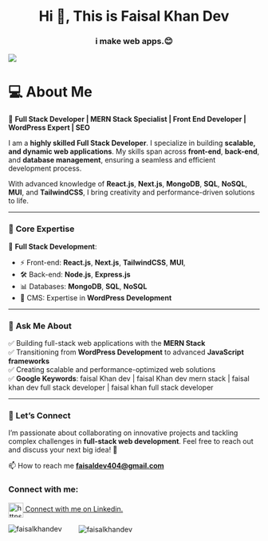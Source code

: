 <h1 align="center">Hi 👋, This is Faisal Khan Dev </h1>
<h3 align="center">i make web apps.😊</h3> 

![](https://komarev.com/ghpvc/?username=faisalkhandev&color=green&abbreviated=true)

# 💻 **About Me**

🚀 **Full Stack Developer | MERN Stack Specialist | Front End Developer | WordPress Expert | SEO**

I am a **highly skilled Full Stack Developer**. I specialize in building **scalable, and dynamic web applications**. My skills span across **front-end**, **back-end**, and **database management**, ensuring a seamless and efficient development process.

With advanced knowledge of **React.js**, **Next.js**, **MongoDB**, **SQL**, **NoSQL**, **MUI**, and **TailwindCSS**, I bring creativity and performance-driven solutions to life.

---

### 🔧 **Core Expertise**
🌟 **Full Stack Development**:  
- ⚡ Front-end: **React.js**, **Next.js**, **TailwindCSS**, **MUI**,
- 🛠️ Back-end: **Node.js**, **Express.js**  
- 📊 Databases: **MongoDB**, **SQL**, **NoSQL**
- 🌟 CMS: Expertise in **WordPress Development**

---

### 💬 **Ask Me About**
✅ Building full-stack web applications with the **MERN Stack**  
✅ Transitioning from **WordPress Development** to advanced **JavaScript frameworks**  
✅ Creating scalable and performance-optimized web solutions  
✅ **Google Keywords**: faisal Khan dev | faisal Khan dev mern stack | faisal khan dev full stack developer | faisal khan full stack developer

---

### 🎯 **Let’s Connect**
I’m passionate about collaborating on innovative projects and tackling complex challenges in **full-stack web development**. Feel free to reach out and discuss your next big idea! 🌟


📫 How to reach me **faisaldev404@gmail.com**

<h3 align="left">Connect with me:</h3>
<p align="left">
<a href="https://www.linkedin.com/in/faisalkhandev/" target="blank"><img align="center" src="https://raw.githubusercontent.com/rahuldkjain/github-profile-readme-generator/master/src/images/icons/Social/linked-in-alt.svg" alt="https://www.linkedin.com/in/faisalkhandev/" height="30" width="30"  />   Connect with me on Linkedin.  </a>
</p>



  <img src="https://github-readme-stats.vercel.app/api/top-langs?username=faisalkhandev&show_icons=true&locale=en&layout=compact" alt="faisalkhandev" style="margin-right: 30px;" />

  <img align="center" src="https://github-readme-streak-stats.herokuapp.com/?user=faisalkhandev&" alt="faisalkhandev" />
